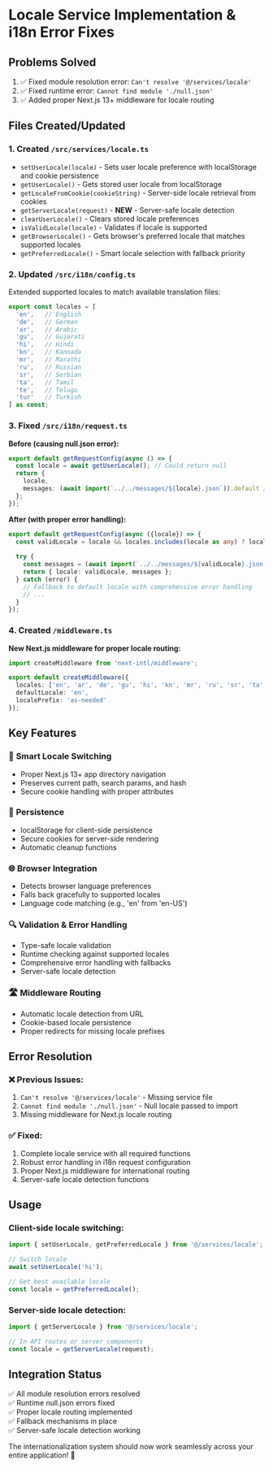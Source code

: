 # Locale Service Implementation & i18n Error Fixes

## Problems Solved
1. ✅ Fixed module resolution error: `Can't resolve '@/services/locale'`
2. ✅ Fixed runtime error: `Cannot find module './null.json'`
3. ✅ Added proper Next.js 13+ middleware for locale routing

## Files Created/Updated

### 1. Created `/src/services/locale.ts`
- `setUserLocale(locale)` - Sets user locale preference with localStorage and cookie persistence
- `getUserLocale()` - Gets stored user locale from localStorage  
- `getLocaleFromCookie(cookieString)` - Server-side locale retrieval from cookies
- `getServerLocale(request)` - **NEW** - Server-safe locale detection
- `clearUserLocale()` - Clears stored locale preferences
- `isValidLocale(locale)` - Validates if locale is supported
- `getBrowserLocale()` - Gets browser's preferred locale that matches supported locales
- `getPreferredLocale()` - Smart locale selection with fallback priority

### 2. Updated `/src/i18n/config.ts`
Extended supported locales to match available translation files:
```typescript
export const locales = [
  'en',   // English
  'de',   // German  
  'ar',   // Arabic
  'gu',   // Gujarati
  'hi',   // Hindi
  'kn',   // Kannada
  'mr',   // Marathi
  'ru',   // Russian
  'sr',   // Serbian
  'ta',   // Tamil
  'te',   // Telugu
  'tur'   // Turkish
] as const;
```

### 3. Fixed `/src/i18n/request.ts`
**Before (causing null.json error):**
```typescript
export default getRequestConfig(async () => {
  const locale = await getUserLocale(); // Could return null
  return {
    locale,
    messages: (await import(`../../messages/${locale}.json`)).default // ❌ Fails when locale is null
  };
});
```

**After (with proper error handling):**
```typescript
export default getRequestConfig(async ({locale}) => {
  const validLocale = locale && locales.includes(locale as any) ? locale : defaultLocale;
  
  try {
    const messages = (await import(`../../messages/${validLocale}.json`)).default;
    return { locale: validLocale, messages };
  } catch (error) {
    // Fallback to default locale with comprehensive error handling
    // ...
  }
});
```

### 4. Created `/middleware.ts` 
**New Next.js middleware for proper locale routing:**
```typescript
import createMiddleware from 'next-intl/middleware';

export default createMiddleware({
  locales: ['en', 'ar', 'de', 'gu', 'hi', 'kn', 'mr', 'ru', 'sr', 'ta', 'te', 'tur'],
  defaultLocale: 'en',
  localePrefix: 'as-needed'
});
```

## Key Features

### 🔧 **Smart Locale Switching**
- Proper Next.js 13+ app directory navigation
- Preserves current path, search params, and hash
- Secure cookie handling with proper attributes

### 💾 **Persistence**
- localStorage for client-side persistence
- Secure cookies for server-side rendering
- Automatic cleanup functions

### 🌐 **Browser Integration**
- Detects browser language preferences
- Falls back gracefully to supported locales
- Language code matching (e.g., 'en' from 'en-US')

### 🔍 **Validation & Error Handling**
- Type-safe locale validation
- Runtime checking against supported locales
- Comprehensive error handling with fallbacks
- Server-safe locale detection

### 🛣️ **Middleware Routing**
- Automatic locale detection from URL
- Cookie-based locale persistence
- Proper redirects for missing locale prefixes

## Error Resolution

### ❌ Previous Issues:
1. `Can't resolve '@/services/locale'` - Missing service file
2. `Cannot find module './null.json'` - Null locale passed to import
3. Missing middleware for Next.js locale routing

### ✅ Fixed:
1. Complete locale service with all required functions
2. Robust error handling in i18n request configuration
3. Proper Next.js middleware for international routing
4. Server-safe locale detection functions

## Usage

### Client-side locale switching:
```typescript
import { setUserLocale, getPreferredLocale } from '@/services/locale';

// Switch locale
await setUserLocale('hi');

// Get best available locale
const locale = getPreferredLocale();
```

### Server-side locale detection:
```typescript
import { getServerLocale } from '@/services/locale';

// In API routes or server components
const locale = getServerLocale(request);
```

## Integration Status
✅ All module resolution errors resolved  
✅ Runtime null.json errors fixed  
✅ Proper locale routing implemented  
✅ Fallback mechanisms in place  
✅ Server-safe locale detection working  

The internationalization system should now work seamlessly across your entire application! 🎉
